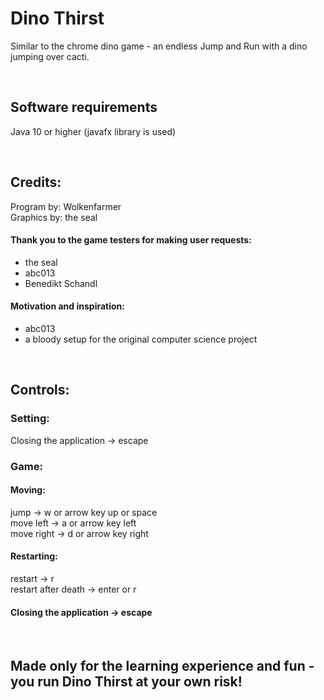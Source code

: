 # Dino Thirst
Similar to the chrome dino game - an endless Jump and Run with a dino jumping over cacti.

<br />

## Software requirements
Java 10 or higher (javafx library is used)

<br /> 

## Credits:
Program by: Wolkenfarmer <br />
Graphics by: the seal

#### Thank you to the game testers for making user requests:
  - the seal
  - abc013
  - Benedikt Schandl

#### Motivation and inspiration:
  - abc013
  - a bloody setup for the original computer science project
 
<br />
 
## Controls:
### Setting:
Closing the application -> escape

### Game:
#### Moving:
  jump -> w or arrow key up or space <br />
  move left -> a or arrow key left <br />
	move right -> d or arrow key right
	
#### Restarting:
  restart -> r <br />
  restart after death -> enter or r
		
#### Closing the application -> escape

<br />

## Made only for the learning experience and fun - you run Dino Thirst at your own risk!

